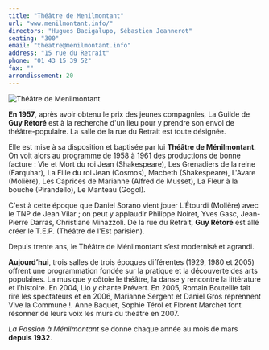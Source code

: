 ```yaml
---
title: "Théâtre de Menilmontant"
url: "www.menilmontant.info/"
directors: "Hugues Bacigalupo, Sébastien Jeannerot"
seating: "300"
email: "theatre@menilmontant.info"
address: "15 rue du Retrait"
phone: "01 43 15 39 52"
fax: ""
arrondissement: 20
---
```


![Théâtre de Menilmontant](../images/20eme/theatre-de-menilmontant/theatre-de-menilmontant-1.jpg)

**En 1957**, après avoir obtenu le prix des jeunes compagnies, La Guilde de **Guy Rétoré** est à la recherche d'un lieu pour y prendre son envol de théâtre-populaire. La salle de la rue du Retrait est toute désignée.

Elle est mise à sa disposition et baptisée par lui **Théâtre de Ménilmontant**. On voit alors au programme de 1958 à 1961 des productions de bonne facture : Vie et Mort du roi Jean (Shakespeare), Les Grenadiers de la reine (Farquhar), La Fille du roi Jean (Cosmos), Macbeth (Shakespeare), L'Avare (Molière), Les Caprices de Marianne (Alfred de Musset), La Fleur à la bouche (Pirandello), Le Manteau (Gogol).

C'est à cette époque que Daniel Sorano vient jouer L'Étourdi (Molière) avec le TNP de Jean Vilar ; on peut y applaudir Philippe Noiret, Yves Gasc, Jean-Pierre Darras, Christiane Minazzoli. De la rue du Retrait, **Guy Rétoré** est allé créer le T.E.P. (Théâtre de l'Est parisien).

Depuis trente ans, le Théâtre de Ménilmontant s’est modernisé et agrandi. 

**Aujourd’hui**, trois salles de trois époques différentes (1929, 1980 et 2005) offrent une programmation fondée sur la pratique et la découverte des arts populaires. La musique y côtoie le théâtre, la danse y rencontre la littérature et l’histoire. En 2004, Lio y chante Prévert. En 2005, Romain Bouteille fait rire les spectateurs et en 2006, Marianne Sergent et Daniel Gros reprennent Vive la Commune !. Anne Baquet, Sophie Térol et Florent Marchet font résonner de leurs voix les murs du théâtre en 2007.

_La Passion à Ménilmontant_ se donne chaque année au mois de mars **depuis 1932**.
